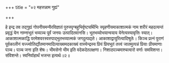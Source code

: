 +++
title = "०२ महत्तन्नाम गुह्यं"

+++

हे इन्द्र तव तद्गुह्यं गोपनीयमन्यैरविज्ञातं पुरुस्पृग्बहुभिर्वृष्ट्यर्थिभिः स्पृहणीयमाकाशात्मकं नाम शरीरं महदत्यन्तं प्रवृद्धं येन नाम्नाभूतं भव्यञ्च पूर्वं जनयः उत्पादितवानसि। भूतभव्योभयान्वयाय येनेत्यस्यावृत्तिः स्यात्। आकाशात्मकाद्धि परमेशवरस्वरुपाद्भुतभव्यात्मकं जगदुत्पद्यते। आकाशाद्वायुरित्यादिश्रुतेः। किञ्च प्रत्नं पुराणं पूर्वकालीनं यज्ज्योतिर्द्योतमानमादित्याख्यमदकाख्यं वास्येन्द्रस्य प्रियं प्रियभूतं तत्त्वं जातमुत्पन्नं प्रियाः प्रीयमाणाः पञ्च। पञ्च जना इति शेषः। भीमसेनो भीम इति वदेकदेतलक्षणा। निशादपञ्चमाश्चत्वारो वर्णाः समविशन्त। संविशन्ते। स्वनिर्वाहार्थं भजन्त इत्यर्थः॥२॥